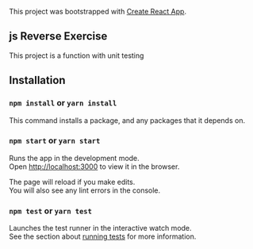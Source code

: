 This project was bootstrapped with [Create React App](https://github.com/facebook/create-react-app).

## js Reverse Exercise

This project is a function with unit testing

## Installation

### `npm install` or `yarn install`

This command installs a package, and any packages that it depends on.

### `npm start` or `yarn start`

Runs the app in the development mode.<br />
Open [http://localhost:3000](http://localhost:3000) to view it in the browser.

The page will reload if you make edits.<br />
You will also see any lint errors in the console.

### `npm test` or `yarn test`

Launches the test runner in the interactive watch mode.<br />
See the section about [running tests](https://facebook.github.io/create-react-app/docs/running-tests) for more information.
